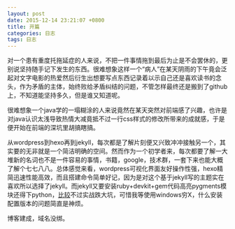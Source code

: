 ```yaml
---
layout: post
date: 2015-12-14 23:21:07 +0800
title: 开篇
categories: 日志
tags: 日志
---
```

对一个患有重度托拖延症的人来说，不把一件事情拖到最后为止是不会罢休的，更别说坚持随手记下发生的东西。很难想象这样一个“病人”在某天阴雨的下午竟会泛起对文字电影的热爱然后衍生出想要写点东西记录着以示自己还是喜欢读书的念头，作为矛盾的主体，始终败给矛盾纠结的问题，不管怎样最终还是搬到了github上，不知道能坚持多久，但是谁又知道呢。

很难想象一个java学的一塌糊涂的人来说竟然在某天突然对前端感了兴趣，也许是对java认识太浅导致热情大减竟抵不过一行css样式的修改所带来的成就感，于是便开始在前端的深坑里胡搞瞎搞。

从wordpress到hexo再到jekyll，每次都是了解片刻便又兴致冲冲接触另一个，其实要的无非就是一个简洁明确的空间。然而作为一个初学者来，每次都要了解一大堆新的名词也不是一件容易的事情，书籍，google，技术群，一套下来也能大概了解个七七八八。总体感觉来看，wordpress可视化界面友好操作性强，hexo精简迅速性能高效，而且搭建命令简单好记，因为是对这个基于jekyll写的主题实在喜欢所以选择了jekyll。而jekyll又要安装ruby+devkit+gem代码高亮pygments模块还得下python，[比较](http://read.mobi/2015/03/15/blog-source-comparison/)不过实战跌大坑，可惜我等使用windows穷X，什么安装配置版本的问题简直是神烦。

博客建成，域名没绑。
